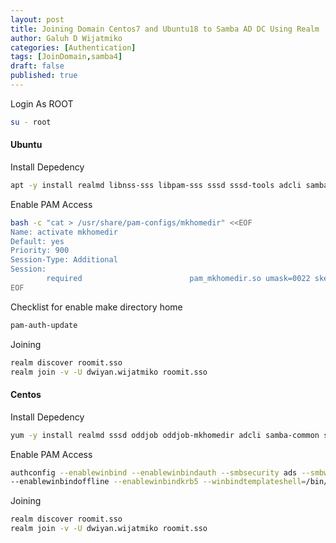 ```yaml
---
layout: post
title: Joining Domain Centos7 and Ubuntu18 to Samba AD DC Using Realm
author: Galuh D Wijatmiko
categories: [Authentication]
tags: [JoinDomain,samba4]
draft: false
published: true
---
```





Login As ROOT
```bash
su - root
```

#### Ubuntu ####

Install Depedency
```bash
apt -y install realmd libnss-sss libpam-sss sssd sssd-tools adcli samba-common-bin oddjob oddjob-mkhomedir packagekit
```

Enable PAM Access
```bash
bash -c "cat > /usr/share/pam-configs/mkhomedir" <<EOF
Name: activate mkhomedir
Default: yes
Priority: 900
Session-Type: Additional
Session:
        required                        pam_mkhomedir.so umask=0022 skel=/etc/skel
EOF
```

Checklist for enable make directory home
```bash
pam-auth-update
```

Joining
```bash
realm discover roomit.sso
realm join -v -U dwiyan.wijatmiko roomit.sso
```


 
#### Centos ####
Install Depedency
```bash
yum -y install realmd sssd oddjob oddjob-mkhomedir adcli samba-common samba-common-tools krb5-workstation
```

Enable PAM Access
```bash
authconfig --enablewinbind --enablewinbindauth --smbsecurity ads --smbworkgroup=ROOMIT --smbrealm  roomit.tech --smbservers=ad.roomit.tech --krb5realm=roomit.tech \
--enablewinbindoffline --enablewinbindkrb5 --winbindtemplateshell=/bin/bash --winbindjoin=administrator --update  --enablelocauthorize  --enablesssdauth --enablemkhomedir --update
```

Joining
```bash
realm discover roomit.sso
realm join -v -U dwiyan.wijatmiko roomit.sso
```



